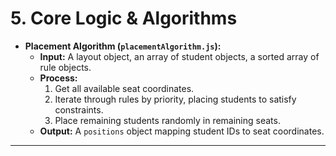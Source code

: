 # 5. Core Logic & Algorithms

- **Placement Algorithm (`placementAlgorithm.js`):**
  - **Input:** A layout object, an array of student objects, a sorted array of rule objects.
  - **Process:**
    1.  Get all available seat coordinates.
    2.  Iterate through rules by priority, placing students to satisfy constraints.
    3.  Place remaining students randomly in remaining seats.
  - **Output:** A `positions` object mapping student IDs to seat coordinates.

---
